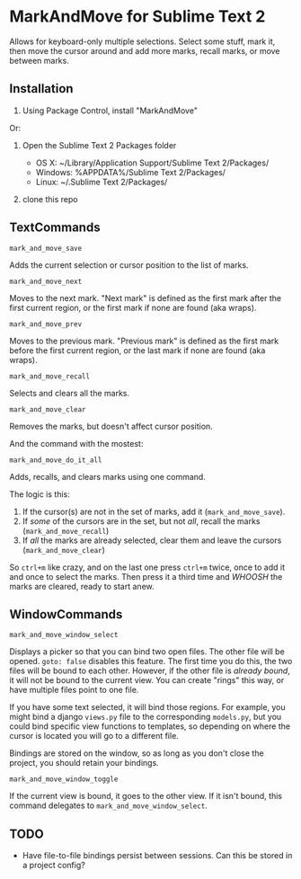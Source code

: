 MarkAndMove for Sublime Text 2
==================================

Allows for keyboard-only multiple selections.  Select some stuff, mark it, then move the cursor around and add more marks, recall marks, or move between marks.


Installation
------------

1. Using Package Control, install "MarkAndMove"

Or:

1. Open the Sublime Text 2 Packages folder

    - OS X: ~/Library/Application Support/Sublime Text 2/Packages/
    - Windows: %APPDATA%/Sublime Text 2/Packages/
    - Linux: ~/.Sublime Text 2/Packages/

2. clone this repo


TextCommands
------------

`mark_and_move_save`

Adds the current selection or cursor position to the list of marks.

`mark_and_move_next`

Moves to the next mark.  "Next mark" is defined as the first mark after the first current region, or the first mark if none are found (aka wraps).

`mark_and_move_prev`

Moves to the previous mark.  "Previous mark" is defined as the first mark before the first current region, or the last mark if none are found (aka wraps).

`mark_and_move_recall`

Selects and clears all the marks.

`mark_and_move_clear`

Removes the marks, but doesn't affect cursor position.

And the command with the mostest:

`mark_and_move_do_it_all`

Adds, recalls, and clears marks using one command.

The logic is this:

1. If the cursor(s) are not in the set of marks, add it (`mark_and_move_save`).
2. If *some* of the cursors are in the set, but not *all*, recall the marks (`mark_and_move_recall`)
3. If *all* the marks are already selected, clear them and leave the cursors (`mark_and_move_clear`)

So `ctrl+m` like crazy, and on the last one press `ctrl+m` twice, once to add it and once to select the marks.
Then press it a third time and *WHOOSH* the marks are cleared, ready to start anew.


WindowCommands
--------------

`mark_and_move_window_select`

Displays a picker so that you can bind two open files.  The other file will be opened. `goto: false` disables this feature.
The first time you do this, the two files will be bound to each other.  However, if the other file is *already bound*, it will not
be bound to the current view.  You can create "rings" this way, or have multiple files point to one file.

If you have some text selected, it will bind those regions. For example, you might bind a django `views.py` file to the corresponding `models.py`,
but you could bind specific view functions to templates, so depending on where the cursor is located you will go to a different file.

Bindings are stored on the window, so as long as you don't close the project, you should retain your bindings.

`mark_and_move_window_toggle`

If the current view is bound, it goes to the other view.  If it isn't bound, this command delegates to `mark_and_move_window_select`.

TODO
----

* Have file-to-file bindings persist between sessions.  Can this be stored in a project config?
